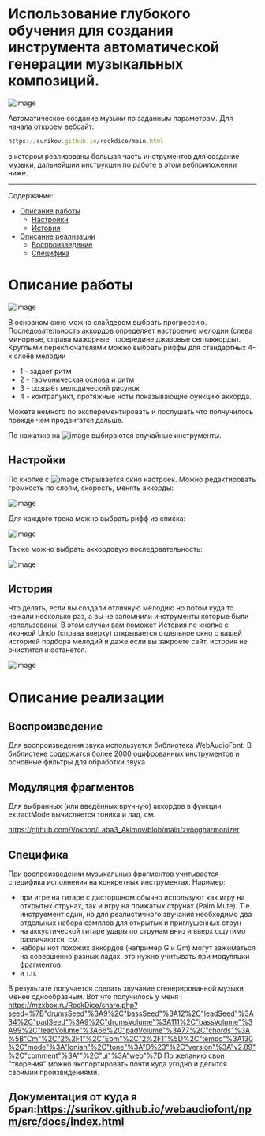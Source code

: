 
# Использование глубокого обучения для создания инструмента автоматической генерации музыкальных композиций.

![image](https://github.com/Vokoon/Laba3_Akimov/assets/120046709/047cc785-a74e-415c-abf3-b2cb61f2ce60)



Автоматическое создание музыки по заданным параметрам.
Для начала откроем вебсайт:
```Ruby
https://surikov.github.io/rockdice/main.html
```
в котором реализованы большая часть инструментов для создание музыки, дальнейшии инструкции по работе в этом вебприложении ниже.

---

Содержание:

- [Описание работы](#Описание%20работы)
  - [Настройки](#Настройки)
  - [История](#История)
- [Описание реализации](#Описание%20реализации)
  - [Воспроизведение](#Воспроизведение)
  - [Специфика](#Специфика)

# Описание работы

![image](https://github.com/Vokoon/Laba3_Akimov/assets/120046709/027520ce-06f2-45ea-abac-f19e590b04ac)


В основном окне можно слайдером выбрать прогрессию. Последовательность аккордов определяет настроение мелодии (слева минорные, справа мажорные, посередине джазовые септаккорды).
Круглыми переключателями можно выбрать риффы для стандартных 4-х слоёв мелодии
- 1 - задает ритм
- 2 - гармоническая основа и ритм
- 3 - создаёт мелодический рисунок
- 4 - контрапункт, протяжные ноты показывающие функцию аккорда.

Можете немного по эксперементировать и послушать что полчучилось прежде чем продвигатся дальше.

По нажатию на ![image](https://github.com/Vokoon/Laba3_Akimov/assets/120046709/189fea1d-a676-4fba-968f-7ac30f9df5d6) выбираются случайные инструменты.


## Настройки

По кнопке с ![image](https://github.com/Vokoon/Laba3_Akimov/assets/120046709/d80785f3-e405-45f5-acbb-53e389101437) открывается окно настроек.
Можно редактировать громкость по слоям, скорость, менять аккорды:

![image](https://github.com/Vokoon/Laba3_Akimov/assets/120046709/013b2923-a28c-47bb-9841-b20b4f9e602c)


Для каждого трека можно выбрать рифф из списка:

![image](https://github.com/Vokoon/Laba3_Akimov/assets/120046709/2618be75-69d0-4be6-8713-8c4e0dd06f3d)


Также можно выбрать аккордовую последовательность:

![image](https://github.com/Vokoon/Laba3_Akimov/assets/120046709/287b9a8f-bafb-421b-9ddc-c76d0263e037)


## История
Что делать, если вы создали отличную мелодию но потом куда то нажали несколько раз, а вы не запомнили инструменты которые были использованы. В этом случаи вам поможет История по кнопке с иконкой Undo (справа вверху) открывается отдельное окно с вашей историей подбора мелодий и даже если вы закроете сайт, история не очистится и останется.

![image](https://github.com/Vokoon/Laba3_Akimov/assets/120046709/b12f4a32-3873-4c4e-a485-359162e76861)


# Описание реализации

## Воспроизведение

Для воспроизведения звука используется библиотека WebAudioFont: В библиотеке содержатся более 2000 оцифрованных инструментов и основные фильтры для обработки звука

## Модуляция фрагментов

Для выбранных (или введённых вручную) аккордов в функции extractMode вычисляется тоника и лад, см.

https://github.com/Vokoon/Laba3_Akimov/blob/main/zvoogharmonizer

## Специфика

При воспроизведении музыкальныз фрагментов учитывается специфика исполнения на конкретных инструментах. Наример:

- при игре на гитаре с дисторшном обычно используют как игру на открытых струнах, так и игру на прижатых струнах (Palm Mute). Т.е. инструемент один, но для реалистичного звучания необходимо два отдельных набора сэмплов для открытых и приглушенных струн
- на аккустической гитаре удары по струнам вниз и вверх ощутимо различаются, см. 
- наборы нот похожих аккордов (например G и Gm) могут зажиматься на совершенно разных ладах, это нужно учитывать при модуляции фрагментов
- и т.п.

В результате получается сделать звучание сгенерированной музыки менее однообразным.
Вот что получилось у меня : https://mzxbox.ru/RockDice/share.php?seed=%7B"drumsSeed"%3A9%2C"bassSeed"%3A12%2C"leadSeed"%3A34%2C"padSeed"%3A9%2C"drumsVolume"%3A111%2C"bassVolume"%3A99%2C"leadVolume"%3A66%2C"padVolume"%3A77%2C"chords"%3A%5B"Cm"%2C"2%2F1"%2C"Ebm"%2C"2%2F1"%5D%2C"tempo"%3A130%2C"mode"%3A"Ionian"%2C"tone"%3A"D%23"%2C"version"%3A"v2.89"%2C"comment"%3A""%2C"ui"%3A"web"%7D
По желанию свои "творения" можно экспортировать почти куда угодно и делится своимии произвидениями.

## Документация от куда я брал:https://surikov.github.io/webaudiofont/npm/src/docs/index.html
